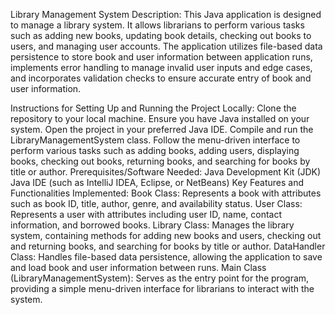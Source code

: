 Library Management System
Description:
This Java application is designed to manage a library system. It allows librarians to perform various tasks such as adding new books, updating book details, checking out books to users, and managing user accounts. The application utilizes file-based data persistence to store book and user information between application runs, implements error handling to manage invalid user inputs and edge cases, and incorporates validation checks to ensure accurate entry of book and user information.

Instructions for Setting Up and Running the Project Locally:
Clone the repository to your local machine.
Ensure you have Java installed on your system.
Open the project in your preferred Java IDE.
Compile and run the LibraryManagementSystem class.
Follow the menu-driven interface to perform various tasks such as adding books, adding users, displaying books, checking out books, returning books, and searching for books by title or author.
Prerequisites/Software Needed:
Java Development Kit (JDK)
Java IDE (such as IntelliJ IDEA, Eclipse, or NetBeans)
Key Features and Functionalities Implemented:
Book Class: Represents a book with attributes such as book ID, title, author, genre, and availability status.
User Class: Represents a user with attributes including user ID, name, contact information, and borrowed books.
Library Class: Manages the library system, containing methods for adding new books and users, checking out and returning books, and searching for books by title or author.
DataHandler Class: Handles file-based data persistence, allowing the application to save and load book and user information between runs.
Main Class (LibraryManagementSystem): Serves as the entry point for the program, providing a simple menu-driven interface for librarians to interact with the system.

